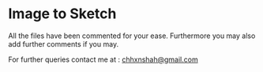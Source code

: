 # Image to Sketch

All the files have been commented for your ease. Furthermore you may also add further comments if you may.


For further queries contact me at : chhxnshah@gmail.com